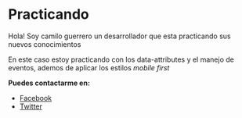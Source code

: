 # Practicando

Hola! Soy camilo guerrero un desarrollador que esta practicando sus nuevos conocimientos

En este caso estoy practicando con los data-attributes y el manejo de eventos, ademos de aplicar los estilos _mobile first_

**Puedes contactarme en:**

* [Facebook](https://www.facebook.com/camilo.guerrero.3597789)
* [Twitter](https://twitter.com/cristian321893)
